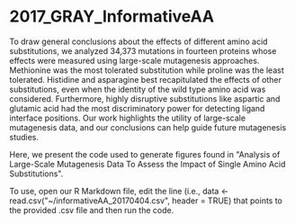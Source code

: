 # 2017_GRAY_InformativeAA
To draw general conclusions about the effects of different amino acid substitutions, we analyzed 34,373 mutations in fourteen proteins whose effects were measured using large-scale mutagenesis approaches. Methionine was the most tolerated substitution while proline was the least tolerated. Histidine and asparagine best recapitulated the effects of other substitutions, even when the identity of the wild type amino acid was considered. Furthermore, highly disruptive substitutions like aspartic and glutamic acid had the most discriminatory power for detecting ligand interface positions. Our work highlights the utility of large-scale mutagenesis data, and our conclusions can help guide future mutagenesis studies.


Here, we present the code used to generate figures found in "Analysis of Large-Scale Mutagenesis Data To Assess the Impact of Single Amino Acid Substitutions". 

To use, open our R Markdown file, edit the line (i.e., data <- read.csv("~/informativeAA_20170404.csv", header =  TRUE) that points to the provided .csv file and then run the code. 
